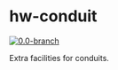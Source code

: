 # hw-conduit
[![0.0-branch](https://circleci.com/gh/haskell-conduit/hw-conduit/tree/0.0-branch.svg?style=svg)](https://circleci.com/gh/haskell-conduit/hw-conduit/tree/0.0-branch)

Extra facilities for conduits.
